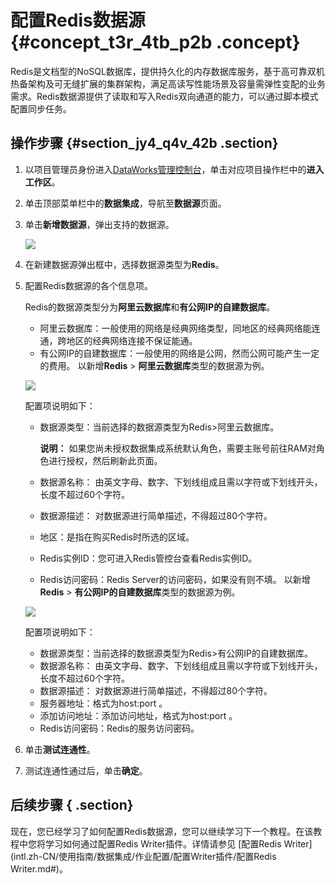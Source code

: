 # 配置Redis数据源 {#concept_t3r_4tb_p2b .concept}

Redis是文档型的NoSQL数据库，提供持久化的内存数据库服务，基于高可靠双机热备架构及可无缝扩展的集群架构，满足高读写性能场景及容量需弹性变配的业务需求。Redis数据源提供了读取和写入Redis双向通道的能力，可以通过脚本模式配置同步任务。

## 操作步骤 {#section_jy4_q4v_42b .section}

1.  以项目管理员身份进入[DataWorks管理控制台](https://workbench.data.aliyun.com/console)，单击对应项目操作栏中的**进入工作区**。
2.  单击顶部菜单栏中的**数据集成**，导航至**数据源**页面。
3.  单击**新增数据源**，弹出支持的数据源。

    ![](http://static-aliyun-doc.oss-cn-hangzhou.aliyuncs.com/assets/img/16212/15367211097592_zh-CN.png)

4.  在新建数据源弹出框中，选择数据源类型为**Redis**。
5.  配置Redis数据源的各个信息项。

    Redis的数据源类型分为**阿里云数据库**和**有公网IP的自建数据库**。

    -   阿里云数据库：一般使用的网络是经典网络类型，同地区的经典网络能连通，跨地区的经典网络连接不保证能通。
    -   有公网IP的自建数据库：一般使用的网络是公网，然而公网可能产生一定的费用。
    以新增**Redis** \> **阿里云数据库**类型的数据源为例。

    ![](http://static-aliyun-doc.oss-cn-hangzhou.aliyuncs.com/assets/img/16212/15367211097593_zh-CN.png)

    配置项说明如下：

    -   数据源类型：当前选择的数据源类型为Redis\>阿里云数据库。

        **说明：** 如果您尚未授权数据集成系统默认角色，需要主账号前往RAM对角色进行授权，然后刷新此页面。

    -   数据源名称： 由英文字母、数字、下划线组成且需以字符或下划线开头，长度不超过60个字符。
    -   数据源描述： 对数据源进行简单描述，不得超过80个字符。
    -   地区：是指在购买Redis时所选的区域。
    -   Redis实例ID：您可进入Redis管控台查看Redis实例ID。
    -   Redis访问密码：Redis Server的访问密码，如果没有则不填。
    以新增**Redis** \> **有公网IP的自建数据库**类型的数据源为例。

    ![](http://static-aliyun-doc.oss-cn-hangzhou.aliyuncs.com/assets/img/16212/15367211097594_zh-CN.png)

    配置项说明如下：

    -   数据源类型：当前选择的数据源类型为Redis\>有公网IP的自建数据库。
    -   数据源名称： 由英文字母、数字、下划线组成且需以字符或下划线开头，长度不超过60个字符。
    -   数据源描述： 对数据源进行简单描述，不得超过80个字符。
    -   服务器地址：格式为host:port 。
    -   添加访问地址：添加访问地址，格式为host:port 。
    -   Redis访问密码：Redis的服务访问密码。
6.  单击**测试连通性**。
7.  测试连通性通过后，单击**确定**。

## 后续步骤 { .section}

现在，您已经学习了如何配置Redis数据源，您可以继续学习下一个教程。在该教程中您将学习如何通过配置Redis Writer插件。详情请参见 [配置Redis Writer](intl.zh-CN/使用指南/数据集成/作业配置/配置Writer插件/配置Redis Writer.md#)。

